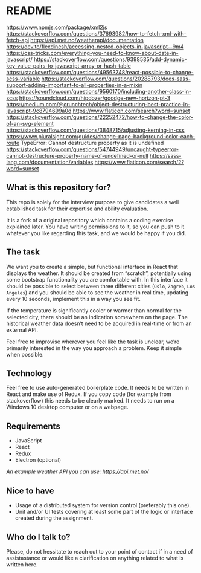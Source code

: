# README
https://www.npmjs.com/package/xml2js
https://stackoverflow.com/questions/37693982/how-to-fetch-xml-with-fetch-api
https://api.met.no/weatherapi/documentation
https://dev.to/flexdinesh/accessing-nested-objects-in-javascript--9m4
https://css-tricks.com/everything-you-need-to-know-about-date-in-javascript/
https://stackoverflow.com/questions/9398535/add-dynamic-key-value-pairs-to-javascript-array-or-hash-table
https://stackoverflow.com/questions/49563748/react-possible-to-change-scss-variable
https://stackoverflow.com/questions/20288793/does-sass-support-adding-important-to-all-properties-in-a-mixin
https://stackoverflow.com/questions/9560170/including-another-class-in-scss
https://soundcloud.com/hipdozer/goodge-new-horizon-pt-3
https://medium.com/@crunchtech/object-destructuring-best-practice-in-javascript-9c8794699a0d
https://www.flaticon.com/search?word=sunset
https://stackoverflow.com/questions/22252472/how-to-change-the-color-of-an-svg-element
https://stackoverflow.com/questions/3848715/adjusting-kerning-in-css
https://www.pluralsight.com/guides/change-page-background-color-each-route
TypeError: Cannot destructure property as it is undefined
https://stackoverflow.com/questions/54744949/uncaught-typeerror-cannot-destructure-property-name-of-undefined-or-null
https://sass-lang.com/documentation/variables
https://www.flaticon.com/search/2?word=sunset


## What is this repository for?

This repo is solely for the interview purpose to give candidates a well established task for their expertise and ability evaluation. 

It is a fork of a original repository which contains a coding exercise explained later. You have writing permissions to it, so you can push to it whatever you like regarding this task, and we would be happy if you did.

## The task

We want you to create a simple, but functional interface in React that displays the weather. It should be created from “scratch”, potentially using some bootstrap functionality you are comfortable with. In this interface it should be possible to select between three different cities (`Oslo`, `Zagreb`, `Los Angeles`) and you should be able to see the weather in real time, updating every 10 seconds, implement this in a way you see fit.




If the temperature is significantly cooler or warmer than normal for the selected city, there should be an indication somewhere on the page. The historical weather data doesn’t need to be acquired in real-time or from an external API.

Feel free to improvise wherever you feel like the task is unclear, we’re primarily interested in the way you approach a problem. Keep it simple when possible.

## Technology

Feel free to use auto-generated boilerplate code. It needs to be written in React and make use of Redux. If you copy code (for example from stackoverflow) this needs to be clearly marked. It needs to run on a Windows 10 desktop computer or on a webpage.

## Requirements

- JavaScript
- React
- Redux
- Electron (optional)

*An example weather API you can use: https://api.met.no/*

## Nice to have

- Usage of a distributed system for version control (preferably this one).
- Unit and/or UI tests covering at least some part of the logic or interface created during the assignment.

## Who do I talk to?

Please, do not hessitate to reach out to your point of contact if in a need of assistastance or would like a clarification on anything related to what is written here.